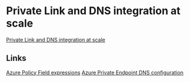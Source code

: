 # Private Link and DNS integration at scale

[Private Link and DNS integration at scale](https://docs.microsoft.com/en-us/azure/cloud-adoption-framework/ready/azure-best-practices/private-link-and-dns-integration-at-scale)


## Links

[Azure Policy Field expressions](https://docs.microsoft.com/en-us/azure/governance/policy/concepts/definition-structure#fields)
[Azure Private Endpoint DNS configuration](https://docs.microsoft.com/en-us/azure/private-link/private-endpoint-dns#azure-services-dns-zone-configuration)
